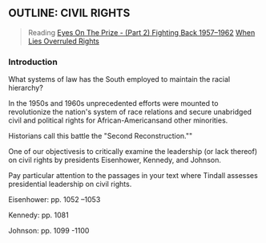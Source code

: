 ## OUTLINE:  CIVIL RIGHTS

>Reading
[Eyes On The Prize - (Part 2) Fighting Back 1957–1962](https://www.youtube.com/watch?v=4D5xwC6M_Gk)
[When Lies Overruled Rights](https://www.nytimes.com/2017/02/17/opinion/when-lies-overruled-rights.html)

### Introduction
What systems of law has the South employed to maintain the racial hierarchy?

In the 1950s and 1960s unprecedented efforts were mounted to revolutionize the nation's system of race relations and secure unabridged civil and political rights for African-Americansand other minorities.

Historians call this battle the "Second Reconstruction.""

One of our objectivesis to critically examine the leadership (or lack thereof) on civil rights by presidents Eisenhower, Kennedy, and Johnson.

Pay particular attention to the passages in your text where Tindall assesses presidential leadership on civil rights.

Eisenhower: pp. 1052 –1053

Kennedy:  pp. 1081

Johnson:  pp. 1099 -1100
